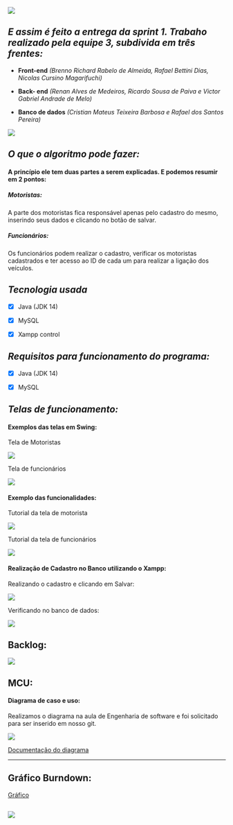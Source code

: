 ![](https://github.com/DevSlim001/PI_2020.2/blob/master/iconeFATEC.png)

## **_E assim é feito a entrega da sprint 1. Trabaho realizado pela equipe 3, subdivida em três frentes:_**

- **Front-end** *(Brenno Richard Rabelo de Almeida, Rafael Bettini Dias, Nicolas Cursino Magarifuchi)*

- **Back- end** *(Renan Alves de Medeiros, Ricardo Sousa de Paiva e Victor Gabriel Andrade de Melo)*

- **Banco de dados** *(Cristian Mateus Teixeira Barbosa e Rafael dos Santos Pereira)*




![](https://github.com/DevSlim001/PI_2020.2/blob/Sprint1/Logopit_1602980548129.png)

## **_O que o algoritmo pode fazer:_** 

#### A princípio ele tem duas partes a serem explicadas. E podemos resumir em 2 pontos:

##### Motoristas:
A parte dos motoristas fica responsável apenas pelo cadastro do mesmo, inserindo seus dados e clicando no botão de salvar.


##### Funcionários:
Os funcionários podem realizar o cadastro, verificar os motoristas cadastrados e ter acesso ao ID de cada um para realizar a ligação dos veículos. 

## **_Tecnologia usada_**

- [X] Java (JDK 14)
- [X] MySQL
- [X] Xampp control



## **_Requisitos para funcionamento do programa:_**

- [X] Java (JDK 14)
- [X] MySQL


## **_Telas de funcionamento:_**

#### Exemplos das telas em Swing:
Tela de Motoristas

![](https://github.com/DevSlim001/PI_2020.2/blob/Sprint1/CadastroMotoristas.png)


Tela de funcionários

![](https://github.com/DevSlim001/PI_2020.2/blob/Sprint1/Cadastro_pesquisaFuncinário.png)

#### Exemplo das funcionalidades:

Tutorial da tela de motorista

![](https://github.com/DevSlim001/PI_2020.2/blob/Sprint1/TutorialMotoristas.png)


Tutorial da tela de funcionários

![](https://github.com/DevSlim001/PI_2020.2/blob/Sprint1/Tutorial_funcionário.png)

#### Realização de Cadastro no Banco utilizando o Xampp:

Realizando o cadastro e clicando em Salvar:

![](https://github.com/DevSlim001/PI_2020.2/blob/Sprint1/exemploCadastro.png)

Verificando no banco de dados:

![](https://github.com/DevSlim001/PI_2020.2/blob/Sprint1/Provadecadastro.png)

## Backlog:

![](https://github.com/DevSlim001/PI_2020.2/blob/master/Backlogadm.png)

## MCU:

#### Diagrama de caso e uso:

Realizamos o diagrama na aula de Engenharia de software e foi solicitado para ser inserido em nosso git.

![](https://github.com/DevSlim001/PI_2020.2/blob/master/assets/DiagramaMCU.png)

[Documentação do diagrama](https://github.com/DevSlim001/PI_2020.2/blob/master/assets/Nome%20do%20Caso%20de%20Uso.pdf)

-------------------------------------------------------------------------------------------------------------------------

## Gráfico Burndown:

[Gráfico](https://github.com/DevSlim001/PI_2020.2/blob/Sprint1/GraficoBurndown.xlsm)

![](https://github.com/DevSlim001/PI_2020.2/blob/Sprint1/GraficoBurdowncerto.png)
-------------------------------------------------------------------------------------------------------------------------


